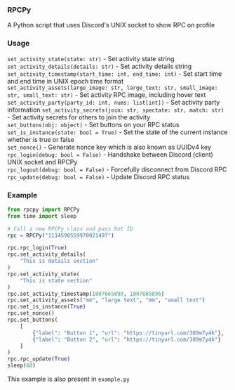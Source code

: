 ### RPCPy
A Python script that uses Discord's UNIX socket to show RPC on profile

### Usage
`set_activity_state(state: str)` - Set activity state string\
`set_activity_details(details: str)` - Set activity details string\
`set_activity_timestamp(start_time: int, end_time: int)` - Set start time and end time in UNIX epoch time format\
`set_activity_assets(large_image: str, large_text: str, small_image: str, small_text: str)` - Set activity RPC image, including hover text\
`set_activity_party(party_id: int, nums: list[int])` - Set activity party information
`set_activity_secrets(join: str, spectate: str, match: str)` - Set activity secrets for others to join the activity\
`set_buttons(obj: object)` - Set buttons on your RPC status\
`set_is_instance(state: bool = True)` - Set the state of the current instance whether is true or false\
`set_nonce()` - Generate nonce key which is also known as UUIDv4 key\
`rpc_login(debug: bool = False)` - Handshake between Discord (client) UNIX socket and RPCPy\
`rpc_logout(debug: bool = False)` - Forcefully disconnect from Discord RPC\
`rpc_update(debug: bool = False)` - Update Discord RPC status

### Example
```py
from rpcpy import RPCPy
from time import sleep

# Call a new RPCPy class and pass bot ID
rpc = RPCPy("1114590559970021497")

rpc.rpc_login(True)
rpc.set_activity_details(
    "This is details section"
) 
rpc.set_activity_state(
    "This is state section"
)
rpc.set_activity_timestamp(1807665890, 1807665896)
rpc.set_activity_assets("mm", "large text", "mm", "small text")
rpc.set_is_instance(True)
rpc.set_nonce()
rpc.set_buttons(
    [
        {"label": "Button 1", "url": "https://tinyurl.com/389m7y4k"},
        {"label": "Button 2", "url": "https://tinyurl.com/389m7y4k"}
    ]
)
rpc.rpc_update(True)
sleep(60)
```
This example is also present in `example.py`
